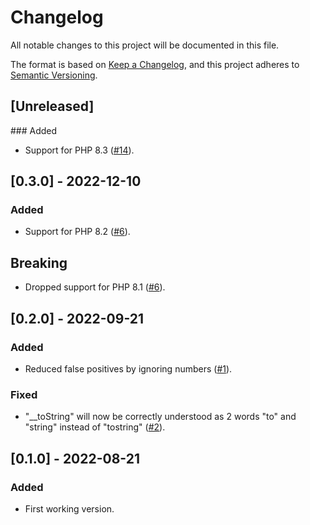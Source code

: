 # Changelog

All notable changes to this project will be documented in this file.

The format is based on [Keep a Changelog](https://keepachangelog.com/en/1.0.0/),
and this project adheres to [Semantic Versioning](https://semver.org/spec/v2.0.0.html).

## [Unreleased]

### Added

- Support for PHP 8.3 ([#14](https://github.com/khalyomede/php-typo/issues/14)).

## [0.3.0] - 2022-12-10

### Added

- Support for PHP 8.2 ([#6](https://github.com/khalyomede/php-typo/issues/6)).

## Breaking

- Dropped support for PHP 8.1 ([#6](https://github.com/khalyomede/php-typo/issues/6)).

## [0.2.0] - 2022-09-21

### Added

- Reduced false positives by ignoring numbers ([#1](https://github.com/khalyomede/php-typo/issues/1)).

### Fixed

- "__toString" will now be correctly understood as 2 words "to" and "string" instead of "tostring" ([#2](https://github.com/khalyomede/php-typo/issues/2)).

## [0.1.0] - 2022-08-21

### Added

- First working version.
